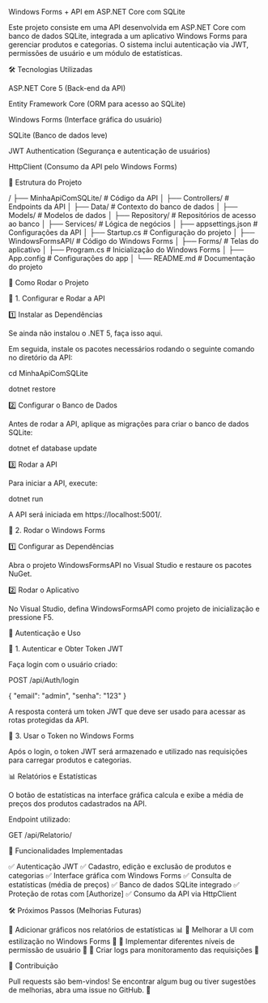 Windows Forms + API em ASP.NET Core com SQLite

Este projeto consiste em uma API desenvolvida em ASP.NET Core com banco de dados SQLite, integrada a um aplicativo Windows Forms para gerenciar produtos e categorias. O sistema inclui autenticação via JWT, permissões de usuário e um módulo de estatísticas.

🛠️ Tecnologias Utilizadas

ASP.NET Core 5 (Back-end da API)

Entity Framework Core (ORM para acesso ao SQLite)

Windows Forms (Interface gráfica do usuário)

SQLite (Banco de dados leve)

JWT Authentication (Segurança e autenticação de usuários)

HttpClient (Consumo da API pelo Windows Forms)

📁 Estrutura do Projeto

/
├── MinhaApiComSQLite/  # Código da API
│   ├── Controllers/     # Endpoints da API
│   ├── Data/            # Contexto do banco de dados
│   ├── Models/          # Modelos de dados
│   ├── Repository/      # Repositórios de acesso ao banco
│   ├── Services/        # Lógica de negócios
│   ├── appsettings.json # Configurações da API
│   ├── Startup.cs       # Configuração do projeto
│
├── WindowsFormsAPI/     # Código do Windows Forms
│   ├── Forms/           # Telas do aplicativo
│   ├── Program.cs       # Inicialização do Windows Forms
│   ├── App.config       # Configurações do app
│
└── README.md            # Documentação do projeto

🚀 Como Rodar o Projeto

🔹 1. Configurar e Rodar a API

1️⃣ Instalar as Dependências

Se ainda não instalou o .NET 5, faça isso aqui.

Em seguida, instale os pacotes necessários rodando o seguinte comando no diretório da API:

cd MinhaApiComSQLite

dotnet restore

2️⃣ Configurar o Banco de Dados

Antes de rodar a API, aplique as migrações para criar o banco de dados SQLite:

dotnet ef database update

3️⃣ Rodar a API

Para iniciar a API, execute:

dotnet run

A API será iniciada em https://localhost:5001/.

🔹 2. Rodar o Windows Forms

1️⃣ Configurar as Dependências

Abra o projeto WindowsFormsAPI no Visual Studio e restaure os pacotes NuGet.

2️⃣ Rodar o Aplicativo

No Visual Studio, defina WindowsFormsAPI como projeto de inicialização e pressione F5.

🔐 Autenticação e Uso


🔹 1. Autenticar e Obter Token JWT

Faça login com o usuário criado:

POST /api/Auth/login

{
  "email": "admin",
  "senha": "123"
}

A resposta conterá um token JWT que deve ser usado para acessar as rotas protegidas da API.

🔹 3. Usar o Token no Windows Forms

Após o login, o token JWT será armazenado e utilizado nas requisições para carregar produtos e categorias.

📊 Relatórios e Estatísticas

O botão de estatísticas na interface gráfica calcula e exibe a média de preços dos produtos cadastrados na API.

Endpoint utilizado:

GET /api/Relatorio/

📌 Funcionalidades Implementadas

✅ Autenticação JWT
✅ Cadastro, edição e exclusão de produtos e categorias
✅ Interface gráfica com Windows Forms
✅ Consulta de estatísticas (média de preços)
✅ Banco de dados SQLite integrado
✅ Proteção de rotas com [Authorize]
✅ Consumo da API via HttpClient

🛠️ Próximos Passos (Melhorias Futuras)

🔹 Adicionar gráficos nos relatórios de estatísticas 📊
🔹 Melhorar a UI com estilização no Windows Forms 🎨
🔹 Implementar diferentes níveis de permissão de usuário 🔑
🔹 Criar logs para monitoramento das requisições 📝

📌 Contribuição

Pull requests são bem-vindos! Se encontrar algum bug ou tiver sugestões de melhorias, abra uma issue no GitHub. 🚀

